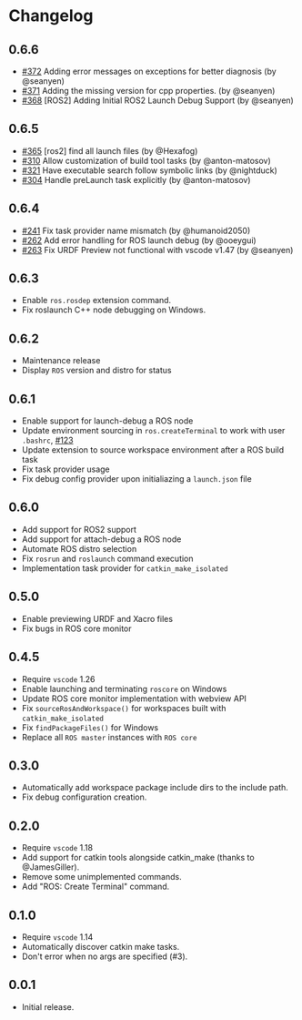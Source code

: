 # Changelog

## 0.6.6

* [#372](https://github.com/ms-iot/vscode-ros/pull/372) Adding error messages on exceptions for better diagnosis (by @seanyen)
* [#371](https://github.com/ms-iot/vscode-ros/pull/371) Adding the missing version for cpp properties. (by @seanyen)
* [#368](https://github.com/ms-iot/vscode-ros/pull/368) [ROS2] Adding Initial ROS2 Launch Debug Support (by @seanyen)

## 0.6.5

* [#365](https://github.com/ms-iot/vscode-ros/pull/365) [ros2] find all launch files (by @Hexafog)
* [#310](https://github.com/ms-iot/vscode-ros/pull/310) Allow customization of build tool tasks (by @anton-matosov)
* [#321](https://github.com/ms-iot/vscode-ros/pull/321) Have executable search follow symbolic links (by @nightduck)
* [#304](https://github.com/ms-iot/vscode-ros/pull/304) Handle preLaunch task explicitly (by @anton-matosov)

## 0.6.4

* [#241](https://github.com/ms-iot/vscode-ros/pull/241) Fix task provider name mismatch (by @humanoid2050)
* [#262](https://github.com/ms-iot/vscode-ros/pull/262) Add error handling for ROS launch debug (by @ooeygui)
* [#263](https://github.com/ms-iot/vscode-ros/pull/263) Fix URDF Preview not functional with vscode v1.47 (by @seanyen)

## 0.6.3

* Enable `ros.rosdep` extension command.
* Fix roslaunch C++ node debugging on Windows.

## 0.6.2

* Maintenance release
* Display `ROS` version and distro for status

## 0.6.1

* Enable support for launch-debug a ROS node
* Update environment sourcing in `ros.createTerminal` to work with user `.bashrc`, [#123](https://github.com/ms-iot/vscode-ros/pull/123)
* Update extension to source workspace environment after a ROS build task
* Fix task provider usage
* Fix debug config provider upon initialiazing a `launch.json` file

## 0.6.0

* Add support for ROS2 support
* Add support for attach-debug a ROS node
* Automate ROS distro selection
* Fix `rosrun` and `roslaunch` command execution
* Implementation task provider for `catkin_make_isolated`

## 0.5.0

* Enable previewing URDF and Xacro files
* Fix bugs in ROS core monitor

## 0.4.5

* Require `vscode` 1.26
* Enable launching and terminating `roscore` on Windows
* Update ROS core monitor implementation with webview API
* Fix `sourceRosAndWorkspace()` for workspaces built with `catkin_make_isolated`
* Fix `findPackageFiles()` for Windows
* Replace all `ROS master` instances with `ROS core`

## 0.3.0

* Automatically add workspace package include dirs to the include path.
* Fix debug configuration creation.

## 0.2.0

* Require `vscode` 1.18
* Add support for catkin tools alongside catkin_make (thanks to @JamesGiller).
* Remove some unimplemented commands.
* Add "ROS: Create Terminal" command.

## 0.1.0

* Require `vscode` 1.14
* Automatically discover catkin make tasks.
* Don't error when no args are specified (#3).

## 0.0.1

* Initial release.
